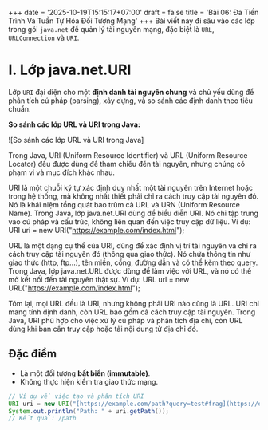 +++
date = '2025-10-19T15:15:17+07:00'
draft = false
title = 'Bài 06: Đa Tiến Trình Và Tuần Tự Hóa Đối Tượng Mạng'
+++
Bài viết này đi sâu vào các lớp trong gói `java.net` để quản lý tài nguyên mạng, đặc biệt là `URL`, `URLConnection` và `URI`.

# I. Lớp java.net.URI
Lớp `URI` đại diện cho một **định danh tài nguyên chung** và chủ yếu dùng để phân tích cú pháp (parsing), xây dựng, và so sánh các định danh theo tiêu chuẩn.

**So sánh các lớp URL và URI trong Java:**

![So sánh các lớp URL và URI trong Java]

Trong Java, URI (Uniform Resource Identifier) và URL (Uniform Resource Locator) đều được dùng để tham chiếu đến tài nguyên, nhưng chúng có phạm vi và mục đích khác nhau.

URI là một chuỗi ký tự xác định duy nhất một tài nguyên trên Internet hoặc trong hệ thống, mà không nhất thiết phải chỉ ra cách truy cập tài nguyên đó. Nó là khái niệm tổng quát bao trùm cả URL và URN (Uniform Resource Name). Trong Java, lớp java.net.URI dùng để biểu diễn URI. Nó chỉ tập trung vào cú pháp và cấu trúc, không liên quan đến việc truy cập dữ liệu. Ví dụ: URI uri = new URI("https://example.com/index.html");

URL là một dạng cụ thể của URI, dùng để xác định vị trí tài nguyên và chỉ ra cách truy cập tài nguyên đó (thông qua giao thức). Nó chứa thông tin như giao thức (http, ftp...), tên miền, cổng, đường dẫn và có thể kèm theo query. Trong Java, lớp java.net.URL được dùng để làm việc với URL, và nó có thể mở kết nối đến tài nguyên thật sự. Ví dụ: URL url = new URL("https://example.com/index.html");

Tóm lại, mọi URL đều là URI, nhưng không phải URI nào cũng là URL. URI chỉ mang tính định danh, còn URL bao gồm cả cách truy cập tài nguyên. Trong Java, URI phù hợp cho việc xử lý cú pháp và phân tích địa chỉ, còn URL dùng khi bạn cần truy cập hoặc tải nội dung từ địa chỉ đó.

## Đặc điểm
* Là một đối tượng **bất biến (immutable)**.
* Không thực hiện kiểm tra giao thức mạng.

```java
// Ví dụ về việc tạo và phân tích URI
URI uri = new URI("[https://example.com/path?query=test#frag](https://example.com/path?query=test#frag)");
System.out.println("Path: " + uri.getPath()); 
// Kết quả: /path